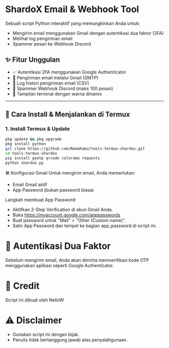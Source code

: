 # ShardoX Email & Webhook Tool

Sebuah script Python interaktif yang memungkinkan Anda untuk:
- Mengirim email menggunakan Gmail dengan autentikasi dua faktor (2FA)
- Melihat log pengiriman email
- Spammer pesan ke Webhook Discord

## ✨ Fitur Unggulan

- ✅ Autentikasi 2FA menggunakan Google Authenticator
- 📧 Pengiriman email melalui Gmail (SMTP)
- 📜 Log histori pengiriman email (CSV)
- 🚀 Spammer Webhook Discord (maks 100 pesan)
- 🎨 Tampilan terminal dengan warna dinamis

---

## 📲 Cara Install & Menjalankan di Termux

### 1. **Install Termux & Update**
```bash
pkg update && pkg upgrade
pkg install python
git clone https://github.com/NamaKamu/tools-termux-shardox.git
cd tools-termux-shardox
pip install pyotp qrcode colorama requests
python shardox.py
```

🛠️ Konfigurasi Gmail
Untuk mengirim email, Anda memerlukan:

- Email Gmail aktif
- App Password (bukan password biasa)

Langkah membuat App Password:

- Aktifkan 2-Step Verification di akun Gmail Anda.
- Buka https://myaccount.google.com/apppasswords
- Buat password untuk "Mail" > "Other (Custom name)".
- Salin App Password dan tempel ke bagian app_password di script ini.

# 🔐 Autentikasi Dua Faktor
Sebelum mengirim email, Anda akan diminta memverifikasi kode OTP menggunakan aplikasi seperti Google Authenticator.

# 💬 Credit
Script ini dibuat oleh NelloW

# ⚠️ Disclaimer
- Gunakan script ini dengan bijak.
- Penulis tidak bertanggung jawab atas penyalahgunaan.
